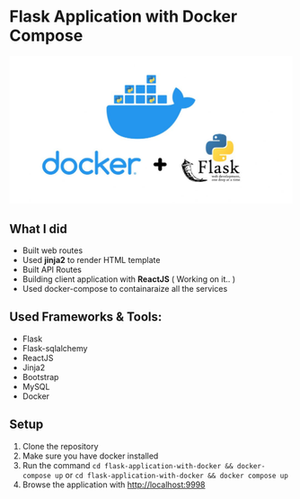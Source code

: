 # Flask Application with Docker Compose 

![alt text](web/static/images/docker-flask.jpeg)

## What I did
- Built web routes
- Used **jinja2** to render HTML template
- Built API Routes
- Building client application with **ReactJS** ( Working on it.. )
- Used docker-compose to containaraize all the services

## Used Frameworks & Tools:
- Flask
- Flask-sqlalchemy
- ReactJS
- Jinja2 
- Bootstrap
- MySQL
- Docker 

## Setup 
1. Clone the repository
2. Make sure you have docker installed
3. Run the command `cd flask-application-with-docker && docker-compose up` or `cd flask-application-with-docker && docker compose up`
4. Browse the application with [http://localhost:9998](http://localhost:9998) 
